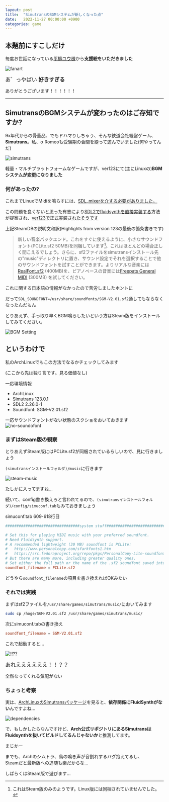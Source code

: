 ```yaml
---
layout: post
title:  "SimutransのBGMシステムが新しくなった点"
date:   2022-11-27 00:00:00 +0900
categories: game
---
```


## 本題前にすこしだけ

毎度お世話になっている[平柳ユウ様](https://twitter.com/HIRAYANAGI_U)から**支援絵をいただきました**

![fanart](https://media.discordapp.net/attachments/616608720667017218/1044584074439823401/2350_20221104034407.png?width=624&height=468)

<big>あ゛っやばい **好きすぎる**</big>

ありがとうございます！！！！！！

---

## SimutransのBGMシステムが変わったのはご存知ですか?

9x年代からの骨董品、でもドハマりしちゃう、そんな鉄道会社経営ゲーム、**Simutrans**。私、α Romeoも受験期の合間を縫って遊んでいました(何やってんだ)

![simutrans](/images/posts/2022-11/Screenshot_20221125_041138.png)

軽量・マルチプラットフォームなゲームですが、ver123にて(主にLinuxの)**BGMシステムが変更になりました**

### 何があったの?

これまでLinuxでMidiを鳴らすには、[SDL_mixerを介する必要がありました。](https://qiita.com/kbone/items/20779267094a564f2798)

この問題を良くないと思った有志により[SDL2でfluidsynthを直接実装する](https://forum.simutrans.com/index.php?topic=20263.0)方法が提案され、[ver123で正式実装されたそうです](https://steamdb.info/patchnotes/7972041/)

上記SteamDBの説明文和訳(Highlights from version 123の最後の箇条書きです)
> 新しい音楽バックエンド。これをすぐに使えるように、小さなサウンドフォント(PCLite.sf2 50MB)を同梱しています[^1]。これはほとんどの場合正しく聞こえるでしょう。さらに、sf2ファイルをsimutransインストール先の"music"ディレクトリに置き、サウンド設定でそれを選択することで他のサウンドフォントを試すことができます。よりリアルな音楽には[RealFont.sf2](https://michan.noho.st/documents/RealFont_2_3.SF2) (400MB)を、ピアノベースの音楽には[Freepats General MIDI](https://freepats.zenvoid.org/SoundSets/general-midi.html) (300MB) を試してください。

これに関する日本語の情報がなかったので苦労しましたホントに

だって`SDL_SOUNDFONT=/usr/share/soundfonts/SGM-V2.01.sf2`通してもならなくなったんだもん

とりあえず、手っ取り早くBGM鳴らしたいという方はSteam版をインストールしてみてください。

![BGM Setting](/images/posts/2022-11/Screenshot_20221125_034646.png)

## というわけで

私のArchLinuxでもこの方法でなるかチェックしてみます

(ここから先は独り言です。見る価値なし)

一応環境情報
- ArchLinux
- Simutrans 123.0.1
- SDL2 2.26.0-1
- Soundfont: SGM-V2.01.sf2

一応サウンドフォントがない状態のスクショをおいておきます
![no-soundofont](/images/posts/2022-11/Screenshot_20221125_024038.png)

### まずはSteam版の観察

とりあえずSteam版にはPCLite.sf2が同梱されているらしいので、見に行きましょう

`(simutransインストールフォルダ)/music`に行きます

![steam-music](/images/posts/2022-11/Screenshot_20221125_025206.png)

たしかに入ってますね…

続いて、config書き換えろと言われてるので、`(simutransインストールフォルダ)/config/simuconf.tab`もみておきましょう

simuconf.tab 609-618行目
```conf
#################################system stuff#################################

# Set this for playing MIDI music with your preferred soundfont.
# Need Fluidsynth support.
# A recommended lightweight (30 MB) soundfont is PCLite:
#   http://www.personalcopy.com/sfarkfonts1.htm
#   https://src.fedoraproject.org/repo/pkgs/PersonalCopy-Lite-soundfont/PCLite.sf2/629732b7552c12a8fae5b046d306273a/
# But there are many more, including greater quality ones.
# Set either the full path or the name of the .sf2 soundfont saved into the "music" directory
soundfont_filename = PCLite.sf2
```

どうやら`soundfont_filename`の項目を書き換えればOKみたい

### それでは実践

まずはsf2ファイルを`/usr/share/games/simutrans/music/`においてみます

```sh
sudo cp /hoge/SGM-V2.01.sf2 /usr/share/games/simutrans/music/
```

次にsimuconf.tabの書き換え
```conf
soundfont_filename = SGM-V2.01.sf2
```

これで起動すると…

![!!??](/images/posts/2022-11/Screenshot_20221125_034129.png)

<big>あれええええええ！！？？</big>

全然なってくれる気配がない

### ちょっと考察

実は、[ArchLinuxのSimutransパッケージ](https://www.archlinux.jp/packages/community/x86_64/simutrans/)を見ると、**依存関係にFluidSynthがない**んですよね…

![dependencies](/images/posts/2022-11/Screenshot_20221125_035207.png)

で、もしかしたらなんですけど、**Arch公式リポジトリにあるSimutransはFluidsynthを抜いてビルドしてるんじゃないか**と推測してます。

まじかー

までも、Archのシムトラ、鳥の鳴き声が音割れするバグ抱えてるし、  
Steamだと最新版への追随も楽だからな…

しばらくはSteam版で遊びます…

[^1]: これはSteam版のみのようです。Linux版には同梱されていませんでした。